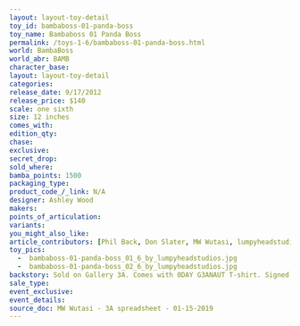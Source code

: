 ```yaml
---
layout: layout-toy-detail 
toy_id: bambaboss-01-panda-boss
toy_name: Bambaboss 01 Panda Boss
permalink: /toys-1-6/bambaboss-01-panda-boss.html
world: BambaBoss
world_abr: BAMB
character_base: 
layout: layout-toy-detail
categories: 
release_date: 9/17/2012
release_price: $140 
scale: one sixth
size: 12 inches
comes_with: 
edition_qty: 
chase: 
exclusive: 
secret_drop: 
sold_where: 
bamba_points: 1500
packaging_type: 
product_code_/_link: N/A
designer: Ashley Wood
makers: 
points_of_articulation: 
variants: 
you_might_also_like: 
article_contributors: [Phil Back, Don Slater, MW Wutasi, lumpyheadstudios]
toy_pics: 
  -  bambaboss-01-panda-boss_01_6_by_lumpyheadstudios.jpg
  -  bambaboss-01-panda-boss_02_6_by_lumpyheadstudios.jpg
backstory: Sold on Gallery 3A. Comes with 0DAY G3ANAUT T-shirt. Signed Polaroid Chases.
sale_type: 
event_exclusive: 
event_details: 
source_doc: MW Wutasi - 3A spreadsheet - 01-15-2019
---
```

